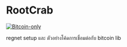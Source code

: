 # RootCrab

[![Bitcoin-only](https://img.shields.io/badge/bitcoin-only-FF9900?logo=bitcoin)](https://twentyone.world)

regnet setup และ ตัวอย่างโค้ดการเชื่อมต่อกับ bitcoin lib
